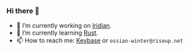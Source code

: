 ### Hi there 👋

- 🔭 I’m currently working on [Iridian](https://iridian.cc).
- 🌱 I’m currently learning [Rust](https://www.rust-lang.org/).
- 📫 How to reach me: [Keybase](https://keybase.io/ossianwinter) or `ossian-winter@riseup.net`
